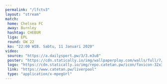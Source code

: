 ```yaml
---
permalink: "/lfctv3"
layout: "stream"
match:
 home: Chelsea FC
 away: Burnley
 hashtag: CHEBUR
 liga: EPL
 round: GW 22
 ko: "22:00 WIB. Sabtu, 11 Januari 2020"
video:
 source: "https://a.dailysport.pw/3/3.m3u8"
 poster: "https://cdn.statically.io/img/wallpaperplay.com/walls/full/7/1/1/324254.jpg?w=720&quality=60&format=webp"
 logo: "https://cdn.statically.io/img/repo.catetan.pw/icon/favicon-32x32.png"
 link: "https://www.catetan.pw/liverpool"
 type: "application/x-mpegUrl"
---
```

